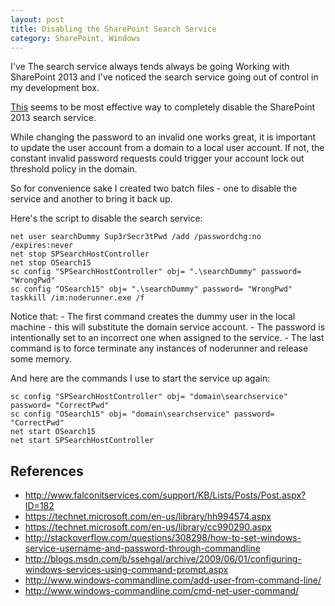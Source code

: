 ```yaml
---
layout: post
title: Disabling the SharePoint Search Service
category: SharePoint, Windows
---
```


I've The search service always tends always be going
Working with SharePoint 2013 and I've noticed the search service going out of control in my development box.

[This](http://www.falconitservices.com/support/KB/Lists/Posts/Post.aspx?ID=182) seems to be most effective way to completely disable the SharePoint 2013 search service. 

While changing the password to an invalid one works great, it is important to update the user account from a domain to a local user account. If not, the constant invalid password requests could trigger your account lock out threshold policy in the domain.

So for convenience sake I created two batch files - one to disable the service and another to bring it back up.  

Here's the script to disable the search service:

	net user searchDummy Sup3rSecr3tPwd /add /passwordchg:no /expires:never
	net stop SPSearchHostController
	net stop OSearch15
	sc config "SPSearchHostController" obj= ".\searchDummy" password= "WrongPwd"
	sc config "OSearch15" obj= ".\searchDummy" password= "WrongPwd"
	taskkill /im:noderunner.exe /f

Notice that: 
	- The first command creates the dummy user in the local machine - this will substitute the domain service account.
	- The password is intentionally set to an incorrect one when assigned to the service.
	- The last command is to force terminate any instances of noderunner and release some memory.

And here are the commands I use to start the service up again:

	sc config "SPSearchHostController" obj= "domain\searchservice" password= "CorrectPwd"
	sc config "OSearch15" obj= "domain\searchservice" password= "CorrectPwd"
	net start OSearch15
	net start SPSearchHostController

## References
- http://www.falconitservices.com/support/KB/Lists/Posts/Post.aspx?ID=182
- https://technet.microsoft.com/en-us/library/hh994574.aspx
- https://technet.microsoft.com/en-us/library/cc990290.aspx
- http://stackoverflow.com/questions/308298/how-to-set-windows-service-username-and-password-through-commandline
- http://blogs.msdn.com/b/ssehgal/archive/2009/06/01/configuring-windows-services-using-command-prompt.aspx
- http://www.windows-commandline.com/add-user-from-command-line/
- http://www.windows-commandline.com/cmd-net-user-command/